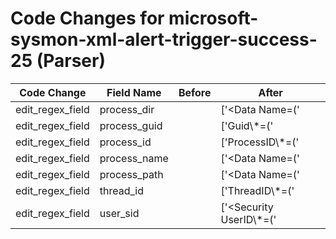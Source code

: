 # Code Changes for microsoft-sysmon-xml-alert-trigger-success-25 (Parser)

| Code Change | Field Name | Before | After |
|-------------|------------|--------|-------|
| edit_regex_field | process_dir |  | ['<Data Name=(\'|")Image(\'|")>({process_path}({process_dir}[^<>"]*?[\\\/]+)?({process_name}[^"<>\\\/\']*))<\/Data>'] |
| edit_regex_field | process_guid |  | ['Guid\\*=(\'|")\{({process_guid}[^\'"}]+)'] |
| edit_regex_field | process_id |  | ['ProcessID\\*=(\'|")({process_id}\d+)(\'|")'] |
| edit_regex_field | process_name |  | ['<Data Name=(\'|")Image(\'|")>({process_path}({process_dir}[^<>"]*?[\\\/]+)?({process_name}[^"<>\\\/\']*))<\/Data>'] |
| edit_regex_field | process_path |  | ['<Data Name=(\'|")Image(\'|")>({process_path}({process_dir}[^<>"]*?[\\\/]+)?({process_name}[^"<>\\\/\']*))<\/Data>'] |
| edit_regex_field | thread_id |  | ['ThreadID\\*=(\'|")({thread_id}\d+)(\'|")'] |
| edit_regex_field | user_sid |  | ['<Security UserID\\*=(\'|")({user_sid}[^\']+)(\'|")'] |